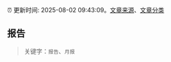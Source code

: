 :alarm_clock: 更新时间: 2025-08-02 09:43:09。[文章来源](/README.md)、[文章分类](/TAGS.md)

## 报告


> 关键字：`报告`、`月报`



